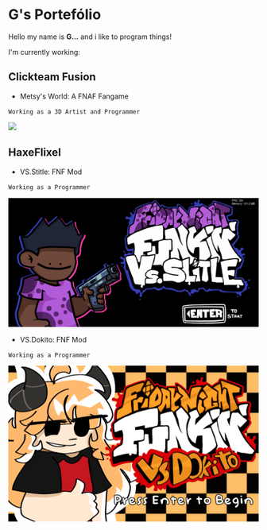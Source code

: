 # G's Portefólio

Hello my name is **G...** and i like to program things!

I'm currently working:

## Clickteam Fusion

   - Metsy's World: A FNAF Fangame

     
    Working as a 3D Artist and Programmer

  ![](https://user-images.githubusercontent.com/92633997/173255415-419bd38a-5409-4882-8c9b-94938a13c634.gif)

## HaxeFlixel

   - VS.Stitle: FNF Mod

     
    Working as a Programmer

  ![My Remote Image](art/3.png)

   - VS.Dokito: FNF Mod

     
    Working as a Programmer

  ![My Remote Image](art/2.png)
